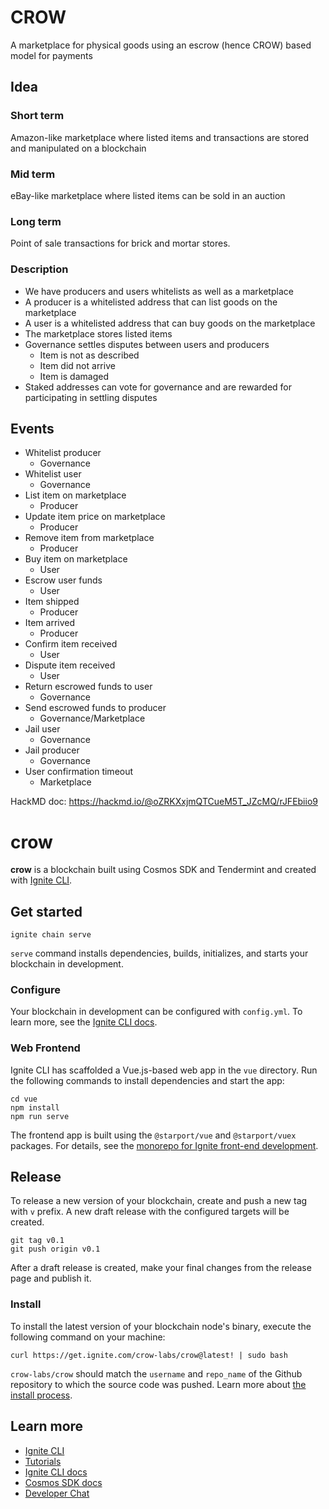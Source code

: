# CROW 
A marketplace for physical goods using an escrow (hence CROW) based model for payments
## Idea
### Short term
Amazon-like marketplace where listed items and transactions are stored and manipulated on a blockchain

### Mid term
eBay-like marketplace where listed items can be sold in an auction

### Long term
Point of sale transactions for brick and mortar stores.
### Description
- We have producers and users whitelists as well as a marketplace
- A producer is a whitelisted address that can list goods on the marketplace
- A user is a whitelisted address that can buy goods on the marketplace
- The marketplace stores listed items
- Governance settles disputes between users and producers
    - Item is not as described
    - Item did not arrive
    - Item is damaged 
- Staked addresses can vote for governance and are rewarded for participating in settling disputes
## Events
- Whitelist producer
    - Governance
- Whitelist user
    - Governance
- List item on marketplace
    - Producer
- Update item price on marketplace
    - Producer
- Remove item from marketplace
    - Producer
- Buy item on marketplace
    - User
- Escrow user funds 
    - User
- Item shipped
    - Producer
- Item arrived
    - Producer
- Confirm item received
    - User
- Dispute item received
    - User
- Return escrowed funds to user
    - Governance
- Send escrowed funds to producer
    - Governance/Marketplace
- Jail user
    - Governance
- Jail producer
    - Governance
- User confirmation timeout
    - Marketplace

HackMD doc: https://hackmd.io/@oZRKXxjmQTCueM5T_JZcMQ/rJFEbiio9

# crow
**crow** is a blockchain built using Cosmos SDK and Tendermint and created with [Ignite CLI](https://ignite.com/cli).

## Get started

```
ignite chain serve
```

`serve` command installs dependencies, builds, initializes, and starts your blockchain in development.

### Configure

Your blockchain in development can be configured with `config.yml`. To learn more, see the [Ignite CLI docs](https://docs.ignite.com).

### Web Frontend

Ignite CLI has scaffolded a Vue.js-based web app in the `vue` directory. Run the following commands to install dependencies and start the app:

```
cd vue
npm install
npm run serve
```

The frontend app is built using the `@starport/vue` and `@starport/vuex` packages. For details, see the [monorepo for Ignite front-end development](https://github.com/ignite-hq/web).

## Release
To release a new version of your blockchain, create and push a new tag with `v` prefix. A new draft release with the configured targets will be created.

```
git tag v0.1
git push origin v0.1
```

After a draft release is created, make your final changes from the release page and publish it.

### Install
To install the latest version of your blockchain node's binary, execute the following command on your machine:

```
curl https://get.ignite.com/crow-labs/crow@latest! | sudo bash
```
`crow-labs/crow` should match the `username` and `repo_name` of the Github repository to which the source code was pushed. Learn more about [the install process](https://github.com/allinbits/starport-installer).

## Learn more

- [Ignite CLI](https://ignite.com/cli)
- [Tutorials](https://docs.ignite.com/guide)
- [Ignite CLI docs](https://docs.ignite.com)
- [Cosmos SDK docs](https://docs.cosmos.network)
- [Developer Chat](https://discord.gg/ignite)

